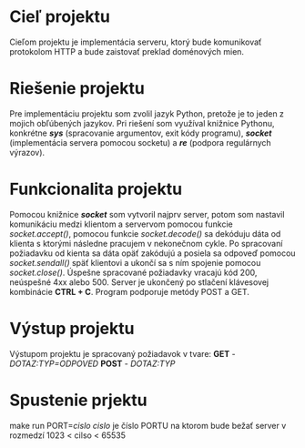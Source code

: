 # Cieľ projektu
Cieľom projektu je implementácia serveru, ktorý bude komunikovať protokolom HTTP a bude zaistovať preklad doménových mien.

# Riešenie projektu
Pre implementáciu projektu som zvolil jazyk Python, pretože je to jeden z mojich obľúbených jazykov.
Pri riešení som využíval knižnice Pythonu, konkrétne ***sys*** (spracovanie argumentov, exit kódy programu), ***socket*** (implementácia servera pomocou socketu) a ***re*** (podpora regulárnych výrazov).

# Funkcionalita projektu
Pomocou knižnice ***socket*** som vytvoril najprv server, potom som nastavil komunikáciu medzi klientom a servervom pomocou funkcie *socket.accept()*, pomocou funkcie *socket.decode()* sa dekóduju dáta od klienta s ktorými následne pracujem v nekonečnom cykle. Po spracovaní požiadavku od kienta sa dáta opäť zakódujú a posiela sa odpoveď pomocou *socket.sendall()* späť klientovi a ukončí sa s ním spojenie pomocou *socket.close()*.
Úspešne spracované požiadavky vracajú kód 200, neúspešné 4xx alebo 500. Server je ukončený po stlačení klávesovej kombinácie **CTRL + C**.
Program podporuje metódy POST a GET.

# Výstup projektu
Výstupom projektu je spracovaný požiadavok v tvare:
**GET** - *DOTAZ:TYP=ODPOVED*
**POST** - *DOTAZ:TYP*

# Spustenie prjektu
make run PORT=*cislo*
*cislo* je číslo PORTU na ktorom bude bežať server v rozmedzí 1023 < cilso < 65535
